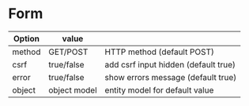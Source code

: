 # Form


| Option            |   value      |                                      |
|-------------------|--------------|--------------------------------------|
| method            | GET/POST     | HTTP method (default POST)           |
| csrf              | true/false   | add csrf input hidden (default true) |
| error             | true/false   | show errors message (default true)   |
| object            | object model | entity model for default value       |
